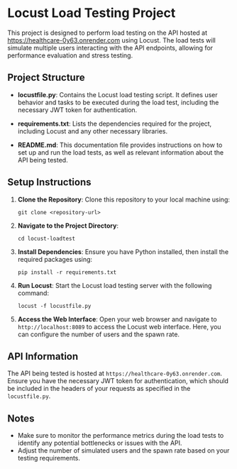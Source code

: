 # Locust Load Testing Project

This project is designed to perform load testing on the API hosted at https://healthcare-0y63.onrender.com using Locust. The load tests will simulate multiple users interacting with the API endpoints, allowing for performance evaluation and stress testing.

## Project Structure

- **locustfile.py**: Contains the Locust load testing script. It defines user behavior and tasks to be executed during the load test, including the necessary JWT token for authentication.
  
- **requirements.txt**: Lists the dependencies required for the project, including Locust and any other necessary libraries.

- **README.md**: This documentation file provides instructions on how to set up and run the load tests, as well as relevant information about the API being tested.

## Setup Instructions

1. **Clone the Repository**: 
   Clone this repository to your local machine using:
   ```
   git clone <repository-url>
   ```

2. **Navigate to the Project Directory**:
   ```
   cd locust-loadtest
   ```

3. **Install Dependencies**:
   Ensure you have Python installed, then install the required packages using:
   ```
   pip install -r requirements.txt
   ```

4. **Run Locust**:
   Start the Locust load testing server with the following command:
   ```
   locust -f locustfile.py
   ```

5. **Access the Web Interface**:
   Open your web browser and navigate to `http://localhost:8089` to access the Locust web interface. Here, you can configure the number of users and the spawn rate.

## API Information

The API being tested is hosted at `https://healthcare-0y63.onrender.com`. Ensure you have the necessary JWT token for authentication, which should be included in the headers of your requests as specified in the `locustfile.py`.

## Notes

- Make sure to monitor the performance metrics during the load tests to identify any potential bottlenecks or issues with the API.
- Adjust the number of simulated users and the spawn rate based on your testing requirements.